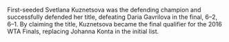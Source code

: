 First-seeded Svetlana Kuznetsova was the defending champion and successfully defended her title, defeating Daria Gavrilova in the final, 6–2, 6–1. By claiming the title, Kuznetsova became the final qualifier for the 2016 WTA Finals, replacing Johanna Konta in the initial list.
